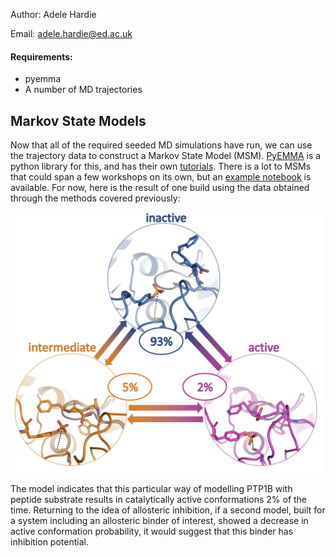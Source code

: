 Author: Adele Hardie

Email: adele.hardie@ed.ac.uk

#### Requirements:
* pyemma
* A number of MD trajectories

## Markov State Models
Now that all of the required seeded MD simulations have run, we can use the trajectory data to construct a Markov State Model (MSM). [PyEMMA](http://emma-project.org/latest/) is a python library for this, and has their own [tutorials](http://emma-project.org/latest/tutorial.html). There is a lot to MSMs that could span a few workshops on its own, but an [example notebook](03_msm_full.ipynb) is available. For now, here is the result of one build using the data obtained through the methods covered previously:

<img src="figures/msm_final.png" width=500>

The model indicates that this particular way of modelling PTP1B with peptide substrate results in catalytically active conformations 2% of the time. Returning to the idea of allosteric inhibition, if a second model, built for a system including an allosteric binder of interest, showed a decrease in active conformation probability, it would suggest that this binder has inhibition potential.